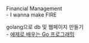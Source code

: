Financial Management<br>
    - I wanna make FIRE

golang으로 db 및 웹페이지 만들기<br>
    - [에제로 배우는 Go 프로그래밍](http://golang.site/Go/Applications)
